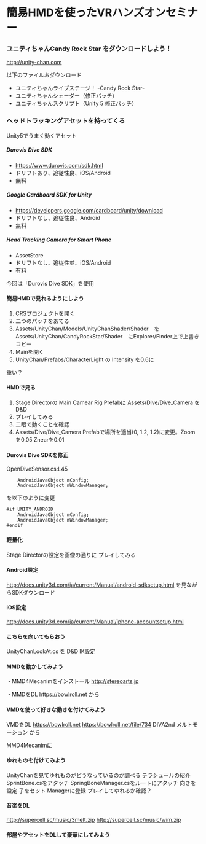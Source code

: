 # 簡易HMDを使ったVRハンズオンセミナー
 
### ユニティちゃんCandy Rock Star をダウンロードしよう！
 
http://unity-chan.com

以下のファイルおダウンロード
- ユニティちゃんライブステージ！ -Candy Rock Star-
- ユニティちゃんシェーダー（修正パッチ）
- ユニティちゃんスクリプト（Unity 5 修正パッチ）
 
### ヘッドトラッキングアセットを持ってくる
 
Unity5でうまく動くアセット
 
##### Durovis Dive SDK
- https://www.durovis.com/sdk.html
- ドリフトあり、追従性良、iOS/Android
- 無料
 
##### Google Cardboard SDK for Unity
- https://developers.google.com/cardboard/unity/download
- ドリフトなし、追従性良、Android
- 無料
 
##### Head Tracking Camera for Smart Phone
- AssetStore
- ドリフトなし、追従性並、iOS/Android
- 有料
 
今回は「Durovis Dive SDK」を使用
 
#### 簡易HMDで見れるようにしよう
 
1. CRSプロジェクトを開く
1. 二つのパッチをあてる
1. Assets/UnityChan/Models/UnityChanShader/Shader　を
Assets/UnityChan/CandyRockStar/Shader　にExplorer/Finder上で上書きコピー
1. Mainを開く
1. UnityChan/Prefabs/CharacterLight の Intensity を0.6に
 
重い？
 
#### HMDで見る

1. Stage Directorの Main Camear Rig Prefabに Assets/Dive/Dive_Camera を D&D
1. プレイしてみる
1. 二眼で動くことを確認
1. Assets/Dive/Dive_Camera Prefabで場所を適当(0, 1.2, 1.2)に変更。Zoomを0.05 Znearを0.01
 
#### Durovis Dive SDKを修正

OpenDiveSensor.cs:L45

```
	AndroidJavaObject mConfig;
	AndroidJavaObject mWindowManager;
``` 

を以下のように変更 

```
#if UNITY_ANDROID
	AndroidJavaObject mConfig;
	AndroidJavaObject mWindowManager;
#endif
``` 
 
#### 軽量化
Stage Directorの設定を画像の通りに
プレイしてみる
 
#### Android設定
http://docs.unity3d.com/ja/current/Manual/android-sdksetup.html
を見ながらSDKダウンロード
 
#### iOS設定
http://docs.unity3d.com/ja/current/Manual/iphone-accountsetup.html
 
#### こちらを向いてもらおう
UnityChanLookAt.cs を D&D
IK設定
 
#### MMDを動かしてみよう
・MMD4Mecanimをインストール
http://stereoarts.jp
 
・MMDをDL
https://bowlroll.net
から
 
#### VMDを使って好きな動きを付けてみよう
VMDをDL
https://bowlroll.net
https://bowlroll.net/file/734 DIVA2nd メルトモーション
から
 
MMD4Mecanimに
 
#### ゆれものを付けてみよう
UnityChanを見てゆれものがどうなっているのか調べる
テラシュールの紹介
SprintBone.csをアタッチ
SpringBoneManager.csをルートにアタッチ
向きを設定
子をセット
Managerに登録
プレイしてゆれるか確認？
 
#### 音楽をDL
http://supercell.sc/music/3melt.zip
http://supercell.sc/music/wim.zip
 
#### 部屋やアセットをDLして豪華にしてみよう
